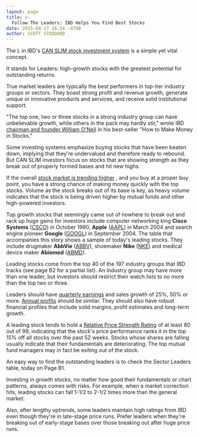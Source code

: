 ```yaml
---
layout: page
title: >-
  Follow The Leaders: IBD Helps You Find Best Stocks
date: 2015-08-17 16:54 -0700
author: SCOTT STODDARD
---
```





The L in IBD's [CAN SLIM stock investment system](http://education.investors.com/courselandingpage.aspx?id=735749&nav=IBDUCourse2) is a simple yet vital concept.

  

It stands for Leaders: high-growth stocks with the greatest potential for outstanding returns.

  

True market leaders are typically the best performers in top-tier industry groups or sectors. They boast strong profit and revenue growth, generate unique or innovative products and services, and receive solid institutional support.

  

"The top one, two or three stocks in a strong industry group can have unbelievable growth, while others in the pack may hardly stir," wrote IBD [chairman and founder William O'Neil](https://www.investors.com/products/how-to-make-money-in-stocks-workshop-series/beginning-strategies-for-successful-investing/?src=A011BMT&nav=IBDUWorkshops) in his best-seller "How to Make Money in Stocks."

  

Some investing systems emphasize buying stocks that have been beaten down, implying that they're undervalued and therefore ready to rebound. But CAN SLIM investors focus on stocks that are showing strength as they break out of properly formed bases and hit new highs.

  

If the overall [stock market is trending higher](http://news.investors.com/investing/big-picture.htm) , and you buy at a proper buy point, you have a strong chance of making money quickly with the top stocks. Volume as the stock breaks out of its base is key, as heavy volume indicates that the stock is being driven higher by mutual funds and other high-powered investors.

  

Top growth stocks that seemingly came out of nowhere to break out and rack up huge gains for investors include computer networking king **Cisco Systems** ([CSCO](https://research.investors.com/quote.aspx?symbol=CSCO)) in October 1990, **Apple** ([AAPL](https://research.investors.com/quote.aspx?symbol=AAPL)) in March 2004 and search engine pioneer **Google** ([GOOGL](https://research.investors.com/quote.aspx?symbol=GOOGL)) in September 2004. The table that accompanies this story shows a sample of today's leading stocks. They include drugmaker **AbbVie** ([ABBV](https://research.investors.com/quote.aspx?symbol=ABBV)), shoemaker **Nike** ([NKE](https://research.investors.com/quote.aspx?symbol=NKE)) and medical device maker **Abiomed** ([ABMD](https://research.investors.com/quote.aspx?symbol=ABMD)).

  

Leading stocks come from the top 40 of the 197 industry groups that IBD tracks (see page B2 for a partial list). An industry group may have more than one leader, but investors should restrict their watch lists to no more than the top two or three.

  

Leaders should have [quarterly earnings](http://education.investors.com/investors-corner/766086-how-to-buy-stocks.htm) and sales growth of 25%, 50% or more. [Annual profits](http://education.investors.com/investors-corner/766269-what-is-annual-earnings-growth.htm) should be similar. They should also have robust financial profiles that include solid margins, profit estimates and long-term growth.

  

A leading stock tends to hold a [Relative Price Strength Rating](http://research.investors.com/stock-checkup/?nav=ResearchCheckup) of at least 80 out of 99, indicating that the stock's price performance ranks it in the top 15% off all stocks over the past 52 weeks. Stocks whose shares are falling usually indicate that their fundamentals are deteriorating. The top mutual fund managers may in fact be exiting out of the stock.

  

An easy way to find the outstanding leaders is to check the Sector Leaders table, today on Page B1.

  

Investing in growth stocks, no matter how good their fundamentals or chart patterns, always comes with risks. For example, when a market correction hits, leading stocks can fall 1-1/2 to 2-1/2 times more than the general market.

  

Also, after lengthy uptrends, some leaders maintain high ratings from IBD even though they're in late-stage price runs. Prefer leaders when they're breaking out of early-stage bases over those breaking out after huge price runs.




